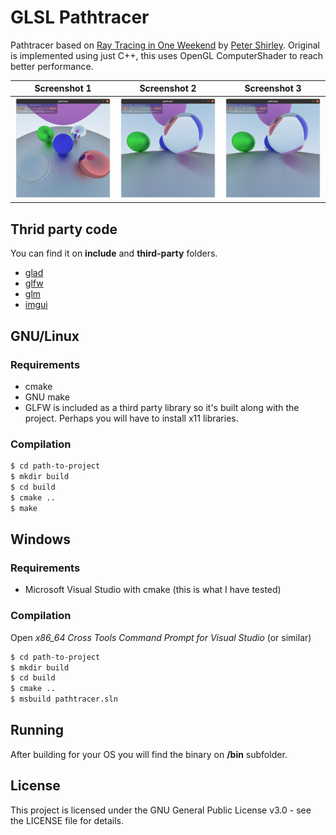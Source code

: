 # GLSL Pathtracer

Pathtracer based on [Ray Tracing in One Weekend](https://raytracing.github.io/books/RayTracingInOneWeekend.html) by [Peter Shirley](https://github.com/petershirley). Original is implemented using just C++, this uses OpenGL ComputerShader to reach better performance.

Screenshot 1                    | Screenshot 2                   | Screenshot 3 
:------------------------------:|:------------------------------:|:-------------------------:
![](screenshots/screenshot1.png)|![](screenshots/screenshot2.png)|![](screenshots/screenshot2.png) 

## Thrid party code

You can find it on **include** and **third-party** folders.

 - [glad](https://github.com/Dav1dde/glad)
 - [glfw](https://www.glfw.org/)
 - [glm](https://glm.g-truc.net/0.9.9/index.html)
 - [imgui](https://github.com/ocornut/imgui)

## GNU/Linux

### Requirements

  - cmake
  - GNU make
  - GLFW is included as a third party library so it's built along with the project. Perhaps you will have to install x11 libraries.

### Compilation

```sh
$ cd path-to-project
$ mkdir build
$ cd build
$ cmake ..
$ make
```

## Windows

### Requirements
  - Microsoft Visual Studio with cmake (this is what I have tested)

### Compilation
Open *x86_64 Cross Tools Command Prompt for Visual Studio* (or similar)

```sh
$ cd path-to-project
$ mkdir build
$ cd build
$ cmake ..
$ msbuild pathtracer.sln
```

## Running

After building for your OS you will find the binary on **/bin** subfolder.

## License

This project is licensed under the GNU General Public License v3.0 - see the LICENSE file for details.
